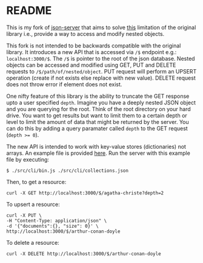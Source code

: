 # README

This is my fork of [json-server](https://github.com/typicode/json-server) that aims to solve [this](https://github.com/typicode/json-server/issues/814) limitation of the original library i.e., provide a way to access and modify nested objects.

This fork is not intended to be backwards compatible with the original library. It introduces a new API that is accessed via `/$` endpoint e.g.:
`localhost:3000/$`. The `/$` is pointer to the root of the json database. Nested objects can be accessed and modified using GET, PUT and DELETE
requests to `/$/path/of/nested/object`. PUT request will perform an UPSERT operation (create if not exists else replace with new value).
DELETE request does not throw error if element does not exist.

One nifty feature of this library is the ability to truncate the GET response upto a user specified `depth`. Imagine you have a deeply nested
JSON object and you are querying for the root. Think of the root directory on your hard drive. You want to get results but want to limit them
to a certain depth or level to limit the amount of data that might be returned by the server. You can do this by adding a query paramater called
`depth` to the GET request (`depth >= 0`).

The new API is intended to work with key-value stores (dictionaries) not arrays. An example file is provided [here](src/cli/collections.json). Run the server
with this example file by executing:

```
$ ./src/cli/bin.js ./src/cli/collections.json
```

Then, to get a resource:

```
curl -X GET http://localhost:3000/$/agatha-christe?depth=2
```

To upsert a resource:

```
curl -X PUT \
-H "Content-Type: application/json" \
-d '{"documents":{}, "size": 0}' \
http://localhost:3000/$/arthur-conan-doyle
```

To delete a resource:

```
curl -X DELETE http://localhost:3000/$/arthur-conan-doyle
```
